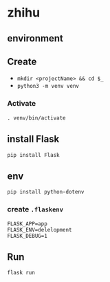 # zhihu

## environment

## Create

- `mkdir <projectName> && cd $_`
- `python3 -m venv venv`

### Activate

`. venv/bin/activate`

## install Flask

`pip install Flask`

## env

`pip install python-dotenv`

### create `.flaskenv`

```text
FLASK_APP=app
FLASK_ENV=delelopment
FLASK_DEBUG=1
```

## Run

`flask run`

